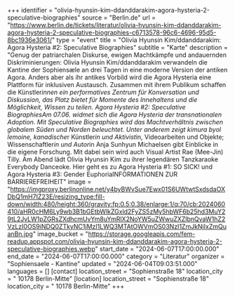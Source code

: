 +++
identifier = "olivia-hyunsin-kim-ddanddarakim-agora-hysteria-2-speculative-biographies"
source = "Berlin.de"
url = "https://www.berlin.de/tickets/literatur/olivia-hyunsin-kim-ddanddarakim-agora-hysteria-2-speculative-biographies-c6713578-96c6-4696-95d5-8bc1936e3061/"
type = "event"
title = "Olivia Hyunsin Kim/ddanddarakim: Agora Hysteria #2: Speculative Biographies"
subtitle = "Karte"
description = "Genug der patriarchalen Diskurse, ewigen Machtkämpfe und andauernden Diskriminierungen: Olivia Hyunsin Kim/ddanddarakim verwandeln die Kantine der Sophiensæle an drei Tagen in eine moderne Version der antiken Agora. Anders aber als ihr antikes Vorbild wird die Agora Hysteria eine Plattform für inklusiven Austausch. Zusammen mit ihrem Publikum schaffen die Künstler*innen ein performatives Zentrum für Konversation und Diskussion, das Platz bietet für Momente des Innehaltens und die Möglichkeit, Wissen zu teilen. Agora Hysteria #2: Speculative BiographiesAm 07.06. widmet sich die Agora Hysteria der transnationalen Adoption. Mit Speculative Biographies wird das Machtverhältnis zwischen globalem Süden und Norden beleuchtet. Unter anderem zeigt kimura byol lemoine, kanadische*r Künstler*in und Aktivist*in, Videoarbeiten und Objekte; Wissenschaftler*in und Autor*in Anja Sunhyun Michaelsen gibt Einblicke in die eigene Forschung. Mit dabei sein wird auch Visual Artist Rae (Mee-Jin) Tilly. Am Abend lädt Olivia Hyunsin Kim zu ihrer legendären Tanzkaraoke Everybody Danceoke. Hier geht es zu Agora Hysteria #1: SO SICK! und Agora Hysteria #3: Gender EuphoriaINFORMATIONEN ZUR BARRIEREFREIHEIT"
image = "https://imgproxy.berlinonline.net/y4byBWvSue7Ewx01S6UWtwtSxdsdaOXDbQ1mH7IZ23E/resizing_type:fill-down/width:480/height:360/gravity:fp:0.5:0.38/enlarge:1/q:70/cb:2024060410/aHR0cHM6Ly9wb3B1bGEtbWlkZGxld2FyZS5zMy5hbWF6b25hd3MuY29tL2JvLW1pZGRsZXdhcmUvYm8uYmRlX2NoYW5uZWwuZXZlbnQvaW1hZ2VzLzI0OS9iNDQ0ZTkyNC1jMzI1LWQ3MTAtOWVmOS03NzI1ZmJkNjIxZmQuanBn.jpg"
image_bucket = "https://storage.googleapis.com/fem-readup.appspot.com/olivia-hyunsin-kim-ddanddarakim-agora-hysteria-2-speculative-biographies.webp"
start_date = "2024-06-07T17:00:00.000"
end_date = "2024-06-07T17:00:00.000"
category = "Literatur"
organizer = "Sophiensaele - Kantine"
updated = "2024-06-04T09:03:51.000"
languages = []
[contact]
location_street = "Sophienstraße 18"
location_city = " 10178 Berlin-Mitte"
[location]
location_street = "Sophienstraße 18"
location_city = " 10178 Berlin-Mitte"
+++